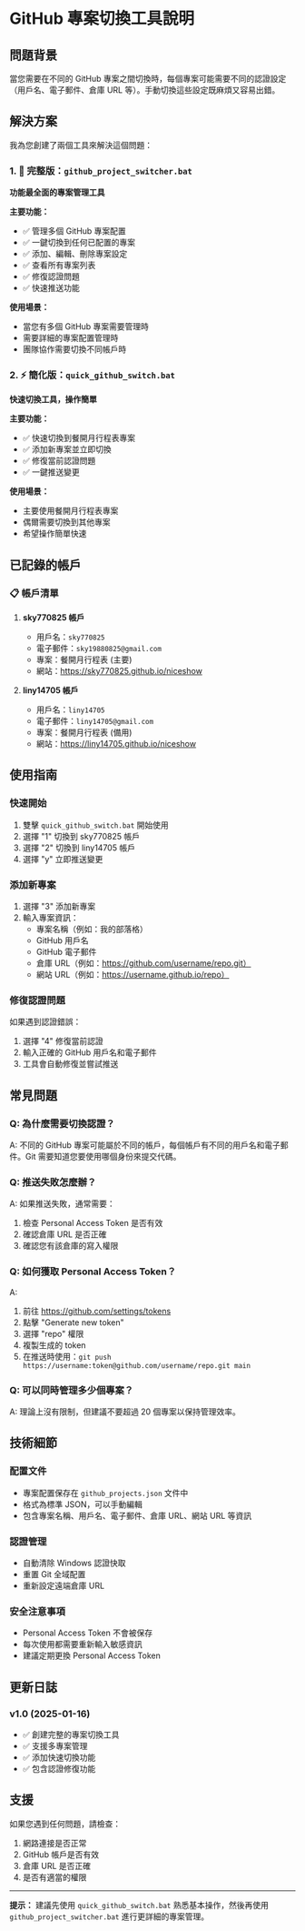 # GitHub 專案切換工具說明

## 問題背景
當您需要在不同的 GitHub 專案之間切換時，每個專案可能需要不同的認證設定（用戶名、電子郵件、倉庫 URL 等）。手動切換這些設定既麻煩又容易出錯。

## 解決方案
我為您創建了兩個工具來解決這個問題：

### 1. 🔄 完整版：`github_project_switcher.bat`
**功能最全面的專案管理工具**

**主要功能：**
- ✅ 管理多個 GitHub 專案配置
- ✅ 一鍵切換到任何已配置的專案
- ✅ 添加、編輯、刪除專案設定
- ✅ 查看所有專案列表
- ✅ 修復認證問題
- ✅ 快速推送功能

**使用場景：**
- 當您有多個 GitHub 專案需要管理時
- 需要詳細的專案配置管理時
- 團隊協作需要切換不同帳戶時

### 2. ⚡ 簡化版：`quick_github_switch.bat`
**快速切換工具，操作簡單**

**主要功能：**
- ✅ 快速切換到餐開月行程表專案
- ✅ 添加新專案並立即切換
- ✅ 修復當前認證問題
- ✅ 一鍵推送變更

**使用場景：**
- 主要使用餐開月行程表專案
- 偶爾需要切換到其他專案
- 希望操作簡單快速

## 已記錄的帳戶

### 📋 帳戶清單
1. **sky770825 帳戶**
   - 用戶名：`sky770825`
   - 電子郵件：`sky19880825@gmail.com`
   - 專案：餐開月行程表 (主要)
   - 網站：https://sky770825.github.io/niceshow

2. **liny14705 帳戶**
   - 用戶名：`liny14705`
   - 電子郵件：`liny14705@gmail.com`
   - 專案：餐開月行程表 (備用)
   - 網站：https://liny14705.github.io/niceshow

## 使用指南

### 快速開始
1. 雙擊 `quick_github_switch.bat` 開始使用
2. 選擇 "1" 切換到 sky770825 帳戶
3. 選擇 "2" 切換到 liny14705 帳戶
4. 選擇 "y" 立即推送變更

### 添加新專案
1. 選擇 "3" 添加新專案
2. 輸入專案資訊：
   - 專案名稱（例如：我的部落格）
   - GitHub 用戶名
   - GitHub 電子郵件
   - 倉庫 URL（例如：https://github.com/username/repo.git）
   - 網站 URL（例如：https://username.github.io/repo）

### 修復認證問題
如果遇到認證錯誤：
1. 選擇 "4" 修復當前認證
2. 輸入正確的 GitHub 用戶名和電子郵件
3. 工具會自動修復並嘗試推送

## 常見問題

### Q: 為什麼需要切換認證？
A: 不同的 GitHub 專案可能屬於不同的帳戶，每個帳戶有不同的用戶名和電子郵件。Git 需要知道您要使用哪個身份來提交代碼。

### Q: 推送失敗怎麼辦？
A: 如果推送失敗，通常需要：
1. 檢查 Personal Access Token 是否有效
2. 確認倉庫 URL 是否正確
3. 確認您有該倉庫的寫入權限

### Q: 如何獲取 Personal Access Token？
A: 
1. 前往 https://github.com/settings/tokens
2. 點擊 "Generate new token"
3. 選擇 "repo" 權限
4. 複製生成的 token
5. 在推送時使用：`git push https://username:token@github.com/username/repo.git main`

### Q: 可以同時管理多少個專案？
A: 理論上沒有限制，但建議不要超過 20 個專案以保持管理效率。

## 技術細節

### 配置文件
- 專案配置保存在 `github_projects.json` 文件中
- 格式為標準 JSON，可以手動編輯
- 包含專案名稱、用戶名、電子郵件、倉庫 URL、網站 URL 等資訊

### 認證管理
- 自動清除 Windows 認證快取
- 重置 Git 全域配置
- 重新設定遠端倉庫 URL

### 安全注意事項
- Personal Access Token 不會被保存
- 每次使用都需要重新輸入敏感資訊
- 建議定期更換 Personal Access Token

## 更新日誌

### v1.0 (2025-01-16)
- ✅ 創建完整的專案切換工具
- ✅ 支援多專案管理
- ✅ 添加快速切換功能
- ✅ 包含認證修復功能

## 支援
如果您遇到任何問題，請檢查：
1. 網路連接是否正常
2. GitHub 帳戶是否有效
3. 倉庫 URL 是否正確
4. 是否有適當的權限

---

**提示：** 建議先使用 `quick_github_switch.bat` 熟悉基本操作，然後再使用 `github_project_switcher.bat` 進行更詳細的專案管理。
